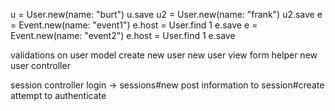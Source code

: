 u = User.new(name: "burt")
u.save
u2 = User.new(name: "frank")
u2.save
e = Event.new(name: "event1")
e.host = User.find 1
e.save
e = Event.new(name: "event2")
e.host = User.find 1
e.save


validations on user model
create new user
	new user view
		form helper
	new user controller

session controller
	login -> sessions#new
	post information to session#create
		attempt to authenticate